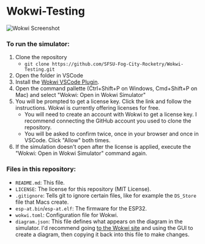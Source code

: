# Wokwi-Testing

![Wokwi Screenshot](https://firebasestorage.googleapis.com/v0/b/hanlon-blog.appspot.com/o/BlogImages%2FScreenshot%202023-06-15%20at%2010.47.08%20PM.png?alt=media)

### To run the simulator:

1. Clone the repository
   -    `git clone https://github.com/SFSU-Fog-City-Rocketry/Wokwi-Testing.git`
2. Open the folder in VSCode
3. Install the [Wokwi VSCode Plugin](https://marketplace.visualstudio.com/items?itemName=Wokwi.wokwi-vscode).
4. Open the command pallette (Ctrl+Shift+P on Windows, Cmd+Shift+P on Mac) and select "Wokwi: Open in Wokwi Simulator"
5. You will be prompted to get a license key. Click the link and follow the instructions. Wokwi is currently offering licenses for free.
   -    You will need to create an account with Wokwi to get a license key. I recommend connecting the GitHub account you used to clone the repository.
   -    You will be asked to confirm twice, once in your browser and once in VSCode. Click "Allow" both times.
6. If the simulation doesn't open after the license is applied, execute the "Wokwi: Open in Wokwi Simulator" command again.

### Files in this repository:

-    `README.md`: This file.
-    `LICENSE`: The license for this repository (MIT License).
-    `.gitignore`: Tells git to ignore certain files, like for example the `DS_Store` file that Macs create.
-    `esp-at.bin`/`esp-at.elf`: The firmware for the ESP32.
-    `wokwi.toml`: Configuration file for Wokwi.
-    `diagram.json`: This file defines what appears on the diagram in the simulator. I'd recommend going [to the Wokwi site](https://wokwi.com) and using the GUI to create a diagram, then copying it back into this file to make changes.
